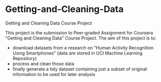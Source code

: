 # Getting-and-Cleaning-Data
Getting and Cleaning Data Course Project

This project is the submission to Peer-graded Assignment for Coursera "Getting and Cleaning Data" Course Project.
The aim of this project is to:
 - download datasets from a research on "Human Activity Recognition Using Smartphones" (data are stored in UCI Machine Learning Repository)
 - process and clean those data
 - finally generate a tidy dataset containing just a subset of original information to be used for later analysis
